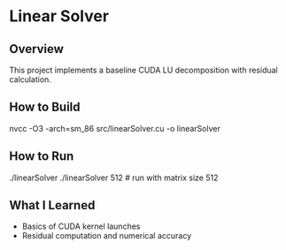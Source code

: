 # Linear Solver

## Overview
This project implements a baseline CUDA LU decomposition with residual calculation.

## How to Build
nvcc -O3 -arch=sm_86 src/linearSolver.cu -o linearSolver

## How to Run
./linearSolver
./linearSolver 512   # run with matrix size 512

## What I Learned
- Basics of CUDA kernel launches
- Residual computation and numerical accuracy
